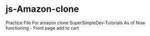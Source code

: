 # js-Amazon-clone
Practice File For amazon clone
SuperSimpleDev-Tutorials
As of Now functioning - Front page add to cart 
